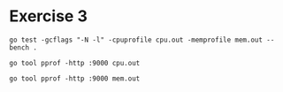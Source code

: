 # Exercise 3

```
go test -gcflags "-N -l" -cpuprofile cpu.out -memprofile mem.out --bench .
```

```
go tool pprof -http :9000 cpu.out
```

```
go tool pprof -http :9000 mem.out
```

